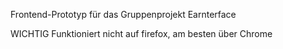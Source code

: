 Frontend-Prototyp für das Gruppenprojekt Earnterface 

WICHTIG 
Funktioniert nicht auf firefox, am besten über Chrome
